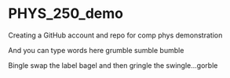 # PHYS_250_demo
Creating a GitHub account and repo for comp phys demonstration

And you can type words here grumble sumble bumble

Bingle swap the label bagel and then gringle the swingle...gorble

